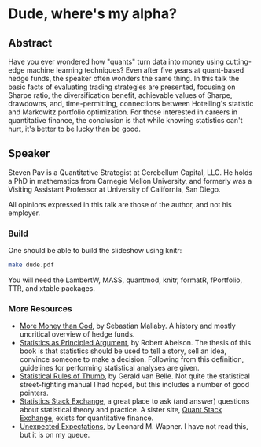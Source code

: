 Dude, where's my alpha?
========

## Abstract

Have you ever wondered how "quants" turn data into money using cutting-edge
machine learning techniques? Even after five years at quant-based hedge funds, 
the speaker often wonders the same thing. In this talk the basic facts of
evaluating trading strategies are presented, focusing on Sharpe ratio, the
diversification benefit, achievable values of Sharpe, drawdowns, and,
time-permitting, connections between Hotelling's statistic and Markowitz
portfolio optimization. For those interested in careers in quantitative
finance, the conclusion is that while knowing statistics can't hurt, it's
better to be lucky than be good.

## Speaker

Steven Pav is a Quantitative Strategist at Cerebellum Capital, LLC. He holds a
PhD in mathematics from Carnegie Mellon University, and formerly was a Visiting
Assistant Professor at University of California, San Diego.

All opinions expressed in this talk are those of the author, and not his
employer.

### Build

One should be able to build the slideshow using knitr:

```bash
make dude.pdf
```

You will need the LambertW, MASS, quantmod, knitr, formatR, fPortfolio, TTR,
and xtable packages.

### More Resources

* [More Money than God](http://amzn.to/YEpFMQ), by Sebastian Mallaby. A
history and mostly uncritical overview of hedge funds.
* [Statistics as Principled Argument](http://amzn.to/14T6Sl4), by Robert
Abelson. The thesis of this book is that statistics should be used to tell
a story, sell an idea, convince someone to make a decision. 
Following from this definition, guidelines for performing statistical
analyses are given.
* [Statistical Rules of Thumb](http://amzn.to/Xl2pCs), by Gerald van Belle.
Not quite the statistical street-fighting manual I had hoped, but this
includes a number of good pointers.
* [Statistics Stack Exchange](http://stats.stackexchange.com), a great place
to ask (and answer) questions about statistical theory and practice. A 
sister site, [Quant Stack Exchange](http://quant.stackexchange.com), exists
for quantitative finance.
* [Unexpected Expectations](http://amzn.to/TM6j9y), by Leonard M. Wapner. I
have not read this, but it is on my queue.


